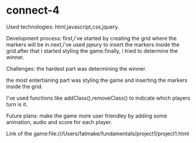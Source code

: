 # connect-4

Used technologies: html,javascript,css,jquery.

Development process: first,i've started by creating the grid where the markers will be in.next,i've used jqeury to insert the markers inside the grid.after that i started styling the game.finally, i tried to determine the winner.

Challenges: the hardest part was determining the winner.

the most entertianing part was styling the game and inserting the markers inside the grid.

I've used functions like addClass(),removeClass() to indicate which players turn is it.

Future plans: make the game more user friendley by adding some animation, audio and score for each player.

Link of the game:file:///Users/fatmake/fundamentals/project1/project1.html
